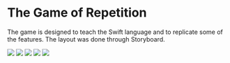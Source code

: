 # The Game of Repetition 

The game is designed to teach the Swift language and to replicate some of the features. The layout was done through Storyboard.

![](https://github.com/evsxe/MiniGame/blob/main/Photo/GameOne.png?raw=true)
![](https://github.com/evsxe/MiniGame/blob/main/Photo/StartScreen.png?raw=true)
![](https://github.com/evsxe/MiniGame/blob/main/Photo/GameScreen.png?raw=true)
![](https://github.com/evsxe/MiniGame/blob/main/Photo/GameTwo.png?raw=true)
![](https://github.com/evsxe/MiniGame/blob/main/Photo/GameTwo.png?raw=true)

